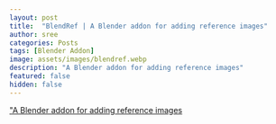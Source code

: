 ```yaml
---
layout: post
title:  "BlendRef | A Blender addon for adding reference images"
author: sree
categories: Posts
tags: [Blender Addon]
image: assets/images/blendref.webp
description: "A Blender addon for adding reference images"
featured: false
hidden: false
---
```



<script src="https://gumroad.com/js/gumroad-embed.js"></script>
<div class="gumroad-product-embed"><a href="https://theunnecessarythings.gumroad.com/l/YoCr">"A Blender addon for adding reference images</a></div>